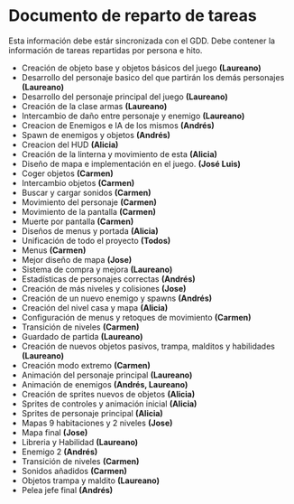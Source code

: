 # Documento de reparto de tareas
Esta información debe estár sincronizada con el GDD. Debe contener la información de tareas repartidas por persona e hito.

* Creación de objeto base y objetos básicos del juego **(Laureano)**
* Desarrollo del personaje basico del que partirán los demás personajes **(Laureano)**
* Desarrollo del personaje principal del juego **(Laureano)**
* Creación de la clase armas **(Laureano)**
* Intercambio de daño entre personaje y enemigo **(Laureano)**
* Creacion de Enemigos e IA de los mismos **(Andrés)**
* Spawn de enemigos y objetos **(Andrés)**
* Creacion del HUD **(Alicia)**
* Creación de la linterna y movimiento de esta **(Alicia)**
* Diseño de mapa e implementación en el juego. **(José Luis)**
* Coger objetos **(Carmen)**
* Intercambio objetos **(Carmen)**
* Buscar y cargar sonidos **(Carmen)**
* Movimiento del personaje **(Carmen)**
* Movimiento de la pantalla **(Carmen)**
* Muerte por pantalla **(Carmen)**
* Diseños de menus y portada **(Alicia)**
* Unificación de todo el proyecto **(Todos)**
* Menus **(Carmen)**
* Mejor diseño de mapa **(Jose)**
* Sistema de compra y mejora **(Laureano)**
* Estadísticas de personajes correctas **(Andrés)**
* Creación de más niveles y colisiones **(Jose)**
* Creación de un nuevo enemigo y spawns **(Andrés)**
* Creación del nivel casa y mapa **(Alicia)**
* Configuración de menus y retoques de movimiento **(Carmen)**
* Transición de niveles **(Carmen)**
* Guardado de partida **(Laureano)**
* Creación de nuevos objetos pasivos, trampa, malditos y habilidades **(Laureano)**
* Creación modo extremo **(Carmen)**
* Animación del personaje principal **(Laureano)**
* Animación de enemigos **(Andrés, Laureano)**
* Creación de sprites nuevos de objetos **(Alicia)**
* Sprites de controles y animación inicial **(Alicia)**
* Sprites de personaje principal **(Alicia)**
* Mapas 9 habitaciones y 2 niveles **(Jose)**
* Mapa final **(Jose)**
* Libreria y Habilidad **(Laureano)**
* Enemigo 2 **(Andrés)**
* Transición de niveles **(Carmen)**
* Sonidos añadidos **(Carmen)**
* Objetos trampa y maldito **(Laureano)**
* Pelea jefe final **(Andrés)**